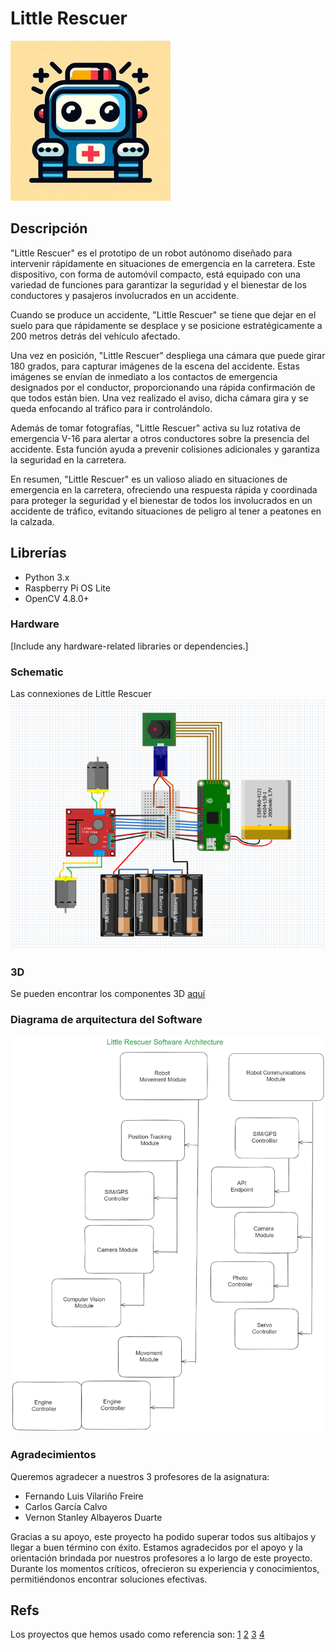 # Little Rescuer
![Project Icon](./LittleRescuer_Icon.jpeg)

## Descripción

"Little Rescuer" es el prototipo de un robot autónomo diseñado para intervenir rápidamente en situaciones de emergencia en la carretera. Este dispositivo, con forma de automóvil compacto, está equipado con una variedad de funciones para garantizar la seguridad y el bienestar de los conductores y pasajeros involucrados en un accidente.

Cuando se produce un accidente, "Little Rescuer" se tiene que dejar en el suelo para que rápidamente se desplace y se posicione estratégicamente a 200 metros detrás del vehículo afectado.

Una vez en posición, "Little Rescuer" despliega una cámara que puede girar 180 grados, para capturar imágenes de la escena del accidente. Estas imágenes se envían de inmediato  a los contactos de emergencia designados por el conductor, proporcionando una rápida confirmación de que todos están bien. Una vez realizado el aviso, dicha cámara gira y se queda enfocando al tráfico para ir controlándolo.

Además de tomar fotografías, "Little Rescuer" activa su luz rotativa de emergencia V-16 para alertar a otros conductores sobre la presencia del accidente. Esta función ayuda a prevenir colisiones adicionales y garantiza la seguridad en la carretera.

En resumen, "Little Rescuer" es un valioso aliado en situaciones de emergencia en la carretera, ofreciendo una respuesta rápida y coordinada para proteger la seguridad y el bienestar de todos los involucrados en un accidente de tráfico, evitando situaciones de peligro al tener a peatones en la calzada.

## Librerías

- Python 3.x
- Raspberry Pi OS Lite
- OpenCV 4.8.0+

### Hardware

[Include any hardware-related libraries or dependencies.]

### Schematic

Las connexiones de Little Rescuer 
![Schematic](./Schematics/Esquema_DC_DualMotor+Servo.png)

### 3D

Se pueden encontrar los componentes 3D  [aquí](./Modelo/Componenetes%20Chasis)

### Diagrama de arquitectura del Software
![Diagrama de arquitectura del Software del proyecto LittleRescuer (UAB)](./Modelo/SW_Architecture/SW_Architecture_v2.png)

### Agradecimientos

Queremos agradecer a nuestros 3 profesores de la asignatura:

- Fernando Luis Vilariño Freire
- Carlos García Calvo
- Vernon Stanley Albayeros Duarte

Gracias a su apoyo, este proyecto ha podido superar todos sus altibajos y llegar a buen término con éxito. Estamos agradecidos por el apoyo y la orientación brindada por nuestros profesores a lo largo de este proyecto. Durante los momentos críticos, ofrecieron su experiencia y conocimientos, permitiéndonos encontrar soluciones efectivas.

## Refs
Los proyectos que hemos usado como referencia son:
[1](https://www.instructables.com/Autonomous-Autonavigation-Robot-Arduino/)
[2](https://www.instructables.com/Self-Driving-Car-Using-Arduinoautonomous-Guided-Ve/)
[3](https://github.com/AtsushiSakai/PythonRobotics)
[4](https://github.com/dctian/DeepPiCar)

